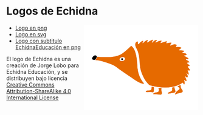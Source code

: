 
# Logos de Echidna

<img src="Logo_Echidna.png" width="300" align="right">

- [Logo en png](https://github.com/EchidnaShield/Recursos/blob/master/Logos/Logo_Echidna.png)
- [Logo en svg](https://github.com/EchidnaShield/Recursos/blob/master/Logos/Logo_Echidna.svg)
- [Logo con subtitulo EchidnaEducación en png](https://github.com/EchidnaShield/Recursos/blob/master/Logos/Logo_Echidna-web.png)

El logo de Echidna es una creación de Jorge Lobo para Echidna Educación, y se distribuyen bajo licencia [Creative Commons Attribution-ShareAlike 4.0 International License](http://creativecommons.org/licenses/by-sa/4.0/)
